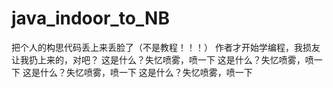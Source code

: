# java_indoor_to_NB
把个人的构思代码丢上来丢脸了（不是教程！！！）
作者才开始学编程，我损友让我扔上来的，对吧？
这是什么？失忆喷雾，喷一下 这是什么？失忆喷雾，喷一下
这是什么？失忆喷雾，喷一下 这是什么？失忆喷雾，喷一下
